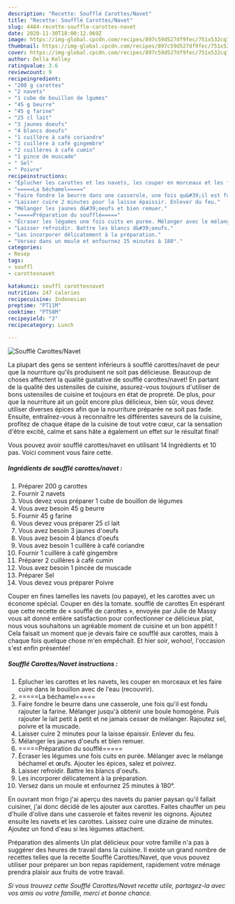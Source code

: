 ```yaml
---
description: "Recette: Soufflé Carottes/Navet"
title: "Recette: Soufflé Carottes/Navet"
slug: 4484-recette-souffle-carottes-navet
date: 2020-11-30T18:00:12.969Z
image: https://img-global.cpcdn.com/recipes/897c59d527df9fec/751x532cq70/souffle-carottesnavet-photo-principale-de-la-recette.jpg
thumbnail: https://img-global.cpcdn.com/recipes/897c59d527df9fec/751x532cq70/souffle-carottesnavet-photo-principale-de-la-recette.jpg
cover: https://img-global.cpcdn.com/recipes/897c59d527df9fec/751x532cq70/souffle-carottesnavet-photo-principale-de-la-recette.jpg
author: Della Kelley
ratingvalue: 3.6
reviewcount: 9
recipeingredient:
- "200 g carottes"
- "2 navets"
- "1 cube de bouillon de lgumes"
- "45 g beurre"
- "45 g farine"
- "25 cl lait"
- "3 jaunes doeufs"
- "4 blancs doeufs"
- "1 cuillère à café coriandre"
- "1 cuillère à café gingembre"
- "2 cuillères à café cumin"
- "1 pince de muscade"
- " Sel"
- " Poivre"
recipeinstructions:
- "Éplucher les carottes et les navets, les couper en morceaux et les faire cuire dans le bouillon avec de l&#39;eau (recouvrir)."
- "=====La béchamel====="
- "Faire fondre le beurre dans une casserole, une fois qu&#39;il est fondu rajouter la farine. Mélanger jusqu&#39;à obtenir une boule homogène. Puis rajouter le lait petit à petit et ne jamais cesser de mélanger. Rajoutez sel, poivre et la muscade."
- "Laisser cuire 2 minutes pour la laisse épaissir. Enlever du feu."
- "Mélanger les jaunes d&#39;oeufs et bien remuer."
- "=====Préparation du soufflé====="
- "Écraser les légumes une fois cuits en purée. Mélanger avec le mélange béchamel et œufs. Ajouter les épices, salez et poivrez."
- "Laisser refroidir. Battre les blancs d&#39;oeufs."
- "Les incorporer délicatement à la préparation."
- "Versez dans un moule et enfournez 25 minutes à 180°."
categories:
- Resep
tags:
- souffl
- carottesnavet

katakunci: souffl carottesnavet 
nutrition: 247 calories
recipecuisine: Indonesian
preptime: "PT11M"
cooktime: "PT58M"
recipeyield: "3"
recipecategory: Lunch

---
```



![Soufflé Carottes/Navet](https://img-global.cpcdn.com/recipes/897c59d527df9fec/751x532cq70/souffle-carottesnavet-photo-principale-de-la-recette.jpg)

La plupart des gens se sentent inférieurs à soufflé carottes/navet de peur que la nourriture qu'ils produisent ne soit pas délicieuse. Beaucoup de choses affectent la qualité gustative de soufflé carottes/navet! En partant de la qualité des ustensiles de cuisine, assurez-vous toujours d'utiliser de bons ustensiles de cuisine et toujours en état de propreté. De plus, pour que la nourriture ait un goût encore plus délicieux, bien sûr, vous devez utiliser diverses épices afin que la nourriture préparée ne soit pas fade. Ensuite, entraînez-vous à reconnaître les différentes saveurs de la cuisine, profitez de chaque étape de la cuisine de tout votre cœur, car la sensation d'être excité, calme et sans hâte a également un effet sur le résultat final!

<!--inarticleads1-->

Vous pouvez avoir soufflé carottes/navet en utilisant 14 Ingrédients et 10 pas. Voici comment vous faire cette.

##### Ingrédients de soufflé carottes/navet :

1. Préparer 200 g carottes
1. Fournir 2 navets
1. Vous devez vous préparer 1 cube de bouillon de légumes
1. Vous avez besoin 45 g beurre
1. Fournir 45 g farine
1. Vous devez vous préparer 25 cl lait
1. Vous avez besoin 3 jaunes d&#39;oeufs
1. Vous avez besoin 4 blancs d&#39;oeufs
1. Vous avez besoin 1 cuillère à café coriandre
1. Fournir 1 cuillère à café gingembre
1. Préparer 2 cuillères à café cumin
1. Vous avez besoin 1 pincée de muscade
1. Préparer  Sel
1. Vous devez vous préparer  Poivre


Couper en fines lamelles les navets (ou papaye), et les carottes avec un économe spécial. Couper en dés la tomate. soufflé de carottes En espérant que cette recette de « soufflé de carottes », envoyée par Julie de Massy vous ait donné entière satisfaction pour confectionner ce délicieux plat, nous vous souhaitons un agréable moment de cuisine et un bon appétit ! Cela faisait un moment que je devais faire ce soufflé aux carottes, mais à chaque fois quelque chose m&#39;en empêchait. Et hier soir, wohoo!, l&#39;occasion s&#39;est enfin présentée! 

<!--inarticleads2-->

##### Soufflé Carottes/Navet instructions :

1. Éplucher les carottes et les navets, les couper en morceaux et les faire cuire dans le bouillon avec de l&#39;eau (recouvrir).
1. =====La béchamel=====
1. Faire fondre le beurre dans une casserole, une fois qu&#39;il est fondu rajouter la farine. Mélanger jusqu&#39;à obtenir une boule homogène. Puis rajouter le lait petit à petit et ne jamais cesser de mélanger. Rajoutez sel, poivre et la muscade.
1. Laisser cuire 2 minutes pour la laisse épaissir. Enlever du feu.
1. Mélanger les jaunes d&#39;oeufs et bien remuer.
1. =====Préparation du soufflé=====
1. Écraser les légumes une fois cuits en purée. Mélanger avec le mélange béchamel et œufs. Ajouter les épices, salez et poivrez.
1. Laisser refroidir. Battre les blancs d&#39;oeufs.
1. Les incorporer délicatement à la préparation.
1. Versez dans un moule et enfournez 25 minutes à 180°.


En ouvrant mon frigo j&#39;ai aperçu des navets du panier paysan qu&#39;il fallait cuisiner, j&#39;ai donc décidé de les ajouter aux carottes. Faites chauffer un peu d&#39;huile d&#39;olive dans une casserole et faites revenir les oignons. Ajoutez ensuite les navets et les carottes. Laissez cuire une dizaine de minutes. Ajoutez un fond d&#39;eau si les légumes attachent. 

<!--inarticleads1-->

<p>
Préparation des aliments Un plat délicieux pour votre famille n'a pas à suggérer des heures de travail dans la cuisine. Il existe un grand nombre de recettes telles que la recette Soufflé Carottes/Navet, que vous pouvez utiliser pour préparer un bon repas rapidement, rapidement votre ménage prendra plaisir aux fruits de votre travail.
</p>

<p>
<i>Si vous trouvez cette Soufflé Carottes/Navet recette utile, partagez-la avec vos amis ou votre famille, merci et bonne chance.</i>
</p>
